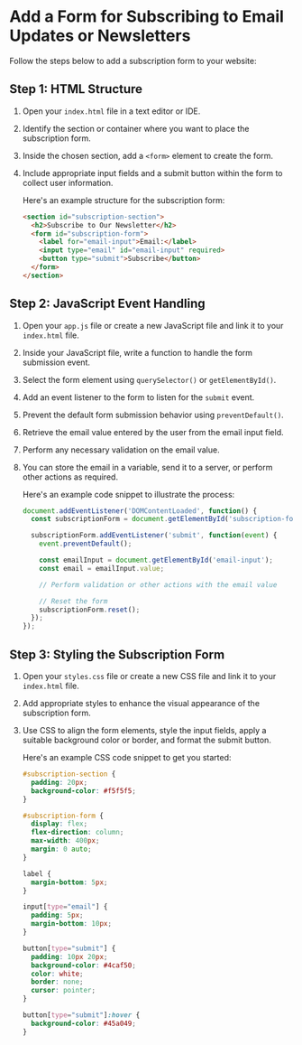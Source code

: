

#  Add a Form for Subscribing to Email Updates or Newsletters

Follow the steps below to add a subscription form to your website:

## Step 1: HTML Structure

1. Open your `index.html` file in a text editor or IDE.
2. Identify the section or container where you want to place the subscription form.
3. Inside the chosen section, add a `<form>` element to create the form.
4. Include appropriate input fields and a submit button within the form to collect user information.

    Here's an example structure for the subscription form:
    
    ```html
    <section id="subscription-section">
      <h2>Subscribe to Our Newsletter</h2>
      <form id="subscription-form">
        <label for="email-input">Email:</label>
        <input type="email" id="email-input" required>
        <button type="submit">Subscribe</button>
      </form>
    </section>
    ```

## Step 2: JavaScript Event Handling

1. Open your `app.js` file or create a new JavaScript file and link it to your `index.html` file.
2. Inside your JavaScript file, write a function to handle the form submission event.
3. Select the form element using `querySelector()` or `getElementById()`.
4. Add an event listener to the form to listen for the `submit` event.
5. Prevent the default form submission behavior using `preventDefault()`.
6. Retrieve the email value entered by the user from the email input field.
7. Perform any necessary validation on the email value.
8. You can store the email in a variable, send it to a server, or perform other actions as required.
    
    Here's an example code snippet to illustrate the process:
    
    ```javascript
    document.addEventListener('DOMContentLoaded', function() {
      const subscriptionForm = document.getElementById('subscription-form');
    
      subscriptionForm.addEventListener('submit', function(event) {
        event.preventDefault();
    
        const emailInput = document.getElementById('email-input');
        const email = emailInput.value;
    
        // Perform validation or other actions with the email value
    
        // Reset the form
        subscriptionForm.reset();
      });
    });
    ```

## Step 3: Styling the Subscription Form

1. Open your `styles.css` file or create a new CSS file and link it to your `index.html` file.
2. Add appropriate styles to enhance the visual appearance of the subscription form.
3. Use CSS to align the form elements, style the input fields, apply a suitable background color or border, and format the submit button.
    
    Here's an example CSS code snippet to get you started:
    
    ```css
    #subscription-section {
      padding: 20px;
      background-color: #f5f5f5;
    }
    
    #subscription-form {
      display: flex;
      flex-direction: column;
      max-width: 400px;
      margin: 0 auto;
    }
    
    label {
      margin-bottom: 5px;
    }
    
    input[type="email"] {
      padding: 5px;
      margin-bottom: 10px;
    }
    
    button[type="submit"] {
      padding: 10px 20px;
      background-color: #4caf50;
      color: white;
      border: none;
      cursor: pointer;
    }
    
    button[type="submit"]:hover {
      background-color: #45a049;
    }
    ```

